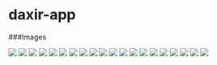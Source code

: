 # daxir-app

###Images

![](./1.png)
![](./2.png)
![](./3.png)
![](./4.png)
![](./5.png)
![](./13.png)
![](./6.png)
![](./7.png)
![](./8.png)
![](./9.png)
![](./10.png)
![](./11.png)
![](./12.png)
![](./14.png)
![](./15.png)
![](./16.png)
![](./17.png)
![](./18.png)
![](./19.png)
![](./20.png)
